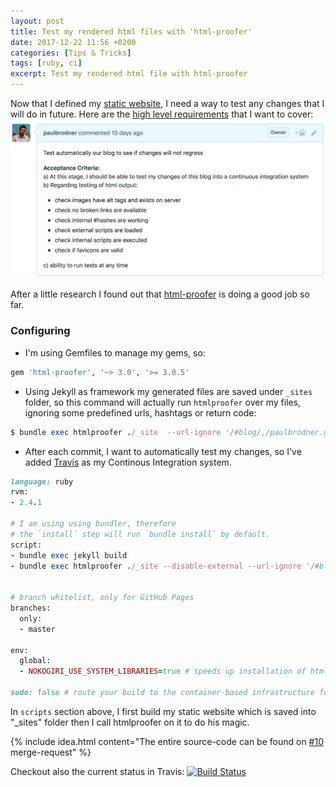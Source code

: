 ```yaml
---
layout: post
title: Test my rendered html files with 'html-proofer'
date: 2017-12-22 11:56 +0200
categories: [Tips & Tricks]
tags: [ruby, ci]
excerpt: Test my rendered html file with html-proofer
---
```

Now that I defined my [static website](https://github.com/paulbrodner/paulbrodner.github.io), I need a way to test any changes that I will do in future.
Here are the [high level requirements](https://github.com/paulbrodner/paulbrodner.github.io/issues/8) that I want to cover:
![Test My Blog](/images/posts/test-my-blog.png)

After a little research I found out that
[html-proofer](https://github.com/gjtorikian/html-proofer) is doing a good job so far.

### Configuring
* I'm using Gemfiles to manage my gems, so:
```ruby
gem 'html-proofer', '~> 3.0', '>= 3.0.5'
```

* Using Jekyll as framework my generated files are saved under `_sites` folder, so this command will actually run `htmlproofer` over my files, ignoring some predefined urls, hashtags or return code:
```ruby
$ bundle exec htmlproofer ./_site  --url-ignore '/#blog/,/paulbrodner.github.io/,/fb.me/' --http-status-ignore 999
```

* After each commit, I want to automatically test my changes, so I've added [Travis](https://travis-ci.org) as my Continous Integration system.

```ruby
language: ruby
rvm:
- 2.4.1

# I am using using bundler, therefore
# the `install` step will run `bundle install` by default.
script:
- bundle exec jekyll build
- bundle exec htmlproofer ./_site --disable-external --url-ignore '/#blog'


# branch whitelist, only for GitHub Pages
branches:
  only:
  - master
  
env:
  global:
  - NOKOGIRI_USE_SYSTEM_LIBRARIES=true # speeds up installation of html-proofer

sudo: false # route your build to the container-based infrastructure for a faster build

```
In `scripts` section above, I first build my static website which is saved into "_sites" folder then I call htmlproofer on it to do his magic.

{% include idea.html content="The entire source-code can be found on <a href='https://github.com/paulbrodner/paulbrodner.github.io/pull/10'>#10</a> merge-request" %}


Checkout also the current status in Travis: 
[![Build Status](https://travis-ci.org/paulbrodner/paulbrodner.github.io.svg?branch=master)](https://travis-ci.org/paulbrodner/paulbrodner.github.io)
